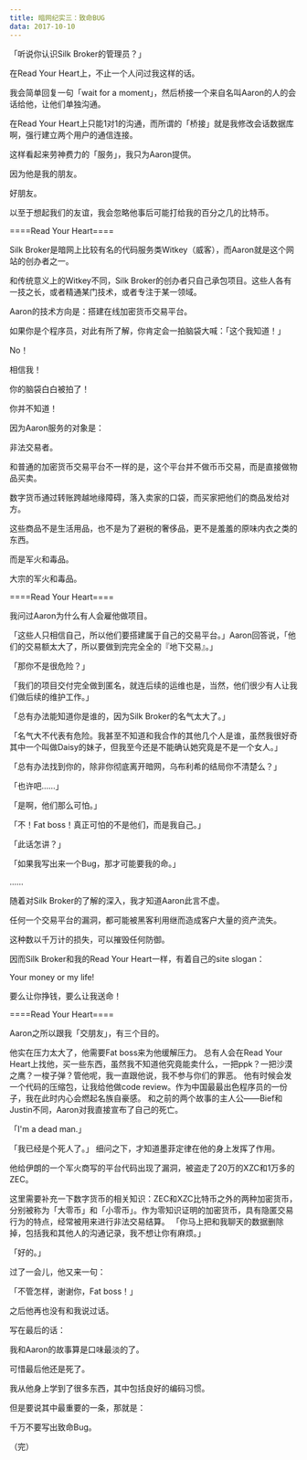 ```yaml
---
title: 暗网纪实三：致命BUG
data: 2017-10-10
---
```


「听说你认识Silk Broker的管理员？」

在Read Your Heart上，不止一个人问过我这样的话。

我会简单回复一句「wait for a moment」，然后桥接一个来自名叫Aaron的人的会话给他，让他们单独沟通。

在Read Your Heart上只能1对1的沟通，而所谓的「桥接」就是我修改会话数据库啊，强行建立两个用户的通信连接。

这样看起来劳神费力的「服务」，我只为Aaron提供。

因为他是我的朋友。

好朋友。

以至于想起我们的友谊，我会忽略他事后可能打给我的百分之几的比特币。



====Read Your Heart====



Silk Broker是暗网上比较有名的代码服务类Witkey（威客），而Aaron就是这个网站的创办者之一。

和传统意义上的Witkey不同，Silk Broker的创办者只自己承包项目。这些人各有一技之长，或者精通某门技术，或者专注于某一领域。

Aaron的技术方向是：搭建在线加密货币交易平台。

如果你是个程序员，对此有所了解，你肯定会一拍脑袋大喊：「这个我知道！」

No！

相信我！

你的脑袋白白被拍了！

你并不知道！

因为Aaron服务的对象是：

非法交易者。

和普通的加密货币交易平台不一样的是，这个平台并不做币币交易，而是直接做物品买卖。

数字货币通过转账跨越地缘障碍，落入卖家的口袋，而买家把他们的商品发给对方。

这些商品不是生活用品，也不是为了避税的奢侈品，更不是羞羞的原味内衣之类的东西。

而是军火和毒品。

大宗的军火和毒品。



====Read Your Heart====



我问过Aaron为什么有人会雇他做项目。

「这些人只相信自己，所以他们要搭建属于自己的交易平台。」Aaron回答说，「他们的交易额太大了，所以要做到完完全全的『地下交易』。」

「那你不是很危险？」

「我们的项目交付完全做到匿名，就连后续的运维也是，当然，他们很少有人让我们做后续的维护工作。」

「总有办法能知道你是谁的，因为Silk Broker的名气太大了。」

「名气大不代表有危险。我甚至不知道和我合作的其他几个人是谁，虽然我很好奇其中一个叫做Daisy的妹子，但我至今还是不能确认她究竟是不是一个女人。」

「总有办法找到你的，除非你彻底离开暗网，乌布利希的结局你不清楚么？」

「也许吧……」

「是啊，他们那么可怕。」

「不！Fat boss！真正可怕的不是他们，而是我自己。」

「此话怎讲？」

「如果我写出来一个Bug，那才可能要我的命。」

……

随着对Silk Broker的了解的深入，我才知道Aaron此言不虚。

任何一个交易平台的漏洞，都可能被黑客利用继而造成客户大量的资产流失。

这种数以千万计的损失，可以摧毁任何防御。

因而Silk Broker和我的Read Your Heart一样，有着自己的site slogan：

Your money or my life!

要么让你挣钱，要么让我送命！


====Read Your Heart====



Aaron之所以跟我「交朋友」，有三个目的。

他实在压力太大了，他需要Fat boss来为他缓解压力。
总有人会在Read Your Heart上找他，买一些东西，虽然我不知道他究竟能卖什么，一把ppk？一把沙漠之鹰？一梭子弹？管他呢，我一直跟他说，我不参与你们的罪恶。
他有时候会发一个代码的压缩包，让我给他做code review。作为中国最最出色程序员的一份子，我在此时内心会燃起名族自豪感。
和之前的两个故事的主人公——Bief和Justin不同，Aaron对我直接宣布了自己的死亡。

「I'm a dead man.」

「我已经是个死人了。」
细问之下，才知道墨菲定律在他的身上发挥了作用。

他给伊朗的一个军火商写的平台代码出现了漏洞，被盗走了20万的XZC和1万多的ZEC。

这里需要补充一下数字货币的相关知识：ZEC和XZC比特币之外的两种加密货币，分别被称为「大零币」和「小零币」。作为零知识证明的加密货币，具有隐匿交易行为的特点，经常被用来进行非法交易结算。
「你马上把和我聊天的数据删除掉，包括我和其他人的沟通记录，我不想让你有麻烦。」

「好的。」

过了一会儿，他又来一句：

「不管怎样，谢谢你，Fat boss！」

之后他再也没有和我说过话。



写在最后的话：

我和Aaron的故事算是口味最淡的了。

可惜最后他还是死了。

我从他身上学到了很多东西，其中包括良好的编码习惯。

但是要说其中最重要的一条，那就是：

千万不要写出致命Bug。

（完）